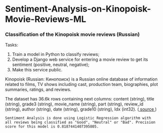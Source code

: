 # Sentiment-Analysis-on-Kinopoisk-Movie-Reviews-ML

<b> <h3> Classification of the Kinopoisk movie reviews (Russian) </h3> </b>

  Tasks:
1. Train a model in Python to classify reviews;
2. Develop a Django web service for entering a movie review to get its sentiment (positive, neutral, negative);
3. Make this service public.
  
  
  Kinopoisk (Russian: Кинопоиск) is a Russian online database of information related to films, TV shows including cast, production team, biographies, plot summaries, ratings, and reviews.

  The dataset has 36.6k rows containing next columns: content (string),	title (string),	grade3 (string),	movie_name (string),	part (string),	review_id (string),	author (string),	date (string),	grade10 (string),	Idx (int32). (<a href="https://huggingface.co/datasets/blinoff/kinopoisk"> source </a>)

    Sentiment Analysis is done using Logistic Regression algorithm with all reviews being classified as "Good", "Neutral" or "Bad". Precision score for this model is 0.8187441407395805.



